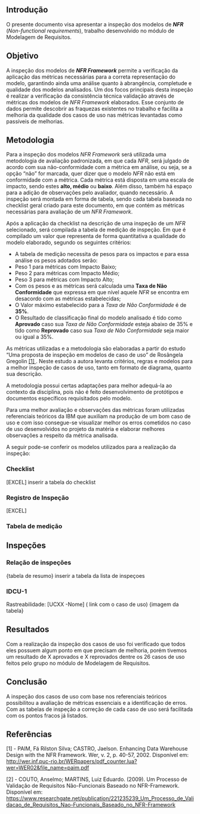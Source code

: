 ## Introdução

O presente documento visa apresentar a inspeção dos modelos de ***NFR*** (*Non-functional requirements*), trabalho desenvolvido no módulo de Modelagem de Requisitos.

## Objetivo

A inspeção dos modelos de ***NFR Framework*** permite a verificação da aplicação das métricas necessárias para a correta representação do modelo, garantindo ainda uma análise quanto à abrangência, completude e qualidade dos modelos analisados. Um dos focos principais desta inspeção é realizar a verificação da consistência técnica validação através de métricas dos modelos de *NFR Framework* elaborados. Esse conjunto de dados permite descobrir as fraquezas existentes no trabalho e facilita a melhoria da qualidade dos casos de uso nas métricas levantadas como passíveis de melhorias.

## Metodologia

Para a inspeção dos modelos *NFR Framework* será utilizada uma metodologia de avaliação padronizada, em que cada *NFR*, será julgado de acordo com sua não-conformidade com a métrica em análise, ou seja, se a opção “não” for marcada, quer dizer que o modelo *NFR* não está em conformidade com a métrica. Cada métrica está disposta em uma escala de impacto, sendo estes **alto, médio** ou **baixo**. Além disso, também há espaço para a adição de observações pelo avaliador, quando necessário. A inspeção será montada em forma de tabela, sendo cada tabela baseada no checklist geral criado para este documento, em que contém as métricas necessárias para avaliação de um *NFR Framework*.

Após a aplicação da checklist na descrição de uma inspeção de um *NFR* selecionado, será compilada a tabela de medição de inspeção. Em que é compilado um valor que representa de forma quantitativa a qualidade do modelo elaborado, segundo os seguintes critérios:
* A tabela de medição necessita de pesos para os impactos e para essa análise os pesos adotados serão:
 * Peso 1 para métricas com Impacto Baixo;
 * Peso 2 para métricas com Impacto Médio;
 * Peso 3 para métricas com Impacto Alto;
* Com os pesos e as métricas será calculada uma **Taxa de Não Conformidade** que expressa em que nível aquele *NFR* se encontra em desacordo com as métricas estabelecidas;
* O Valor máximo estabelecido para a *Taxa de Não Conformidade* é de **35%**.
* O Resultado de classificação final do modelo analisado é tido como **Aprovado** caso sua *Taxa de Não Conformidade* esteja abaixo de 35% e tido como **Reprovado** caso sua *Taxa de Não Conformidade* seja maior ou igual a 35%.

As métricas utilizadas e a metodologia são elaboradas a partir do estudo “Uma proposta de inspeção em modelos de caso de uso” de Rosângela Gregolin [ [1] ](#referencias). Neste estudo a autora levanta critérios, regras e modelos para a melhor inspeção de casos de uso, tanto em formato de diagrama, quanto sua descrição.

A metodologia possui certas adaptações para melhor adequá-la ao contexto da disciplina, pois não é feito desenvolvimento de protótipos e documentos específicos requisitados pelo modelo.

Para uma melhor avaliação e observações das métricas foram utilizadas referenciais teóricos da IBM que auxiliam na produção de um bom caso de uso e com isso consegue-se visualizar melhor os erros cometidos no caso de uso desenvolvidos no projeto da matéria e elaborar melhores observações a respeito da métrica analisada.

A seguir pode-se conferir os modelos utilizados para a realização da inspeção:

### Checklist

[EXCEL] inserir a tabela do checklist

### Registro de Inspeção

[EXCEL]

### Tabela de medição

## Inspeções

### Relação de inspeções

{tabela de resumo} inserir a tabela da lista de inspeçoes

### IDCU-1

Rastreabilidade: [UCXX -Nome] ( link com o caso de uso)
{imagem da tabela}

## Resultados

Com a realização da inspeção dos casos de uso foi verificado que todos eles possuem algum ponto em que precisam de melhoria, porém tivemos um resultado de X aprovados e X reprovados dentre os 26 casos de uso feitos pelo grupo no módulo de Modelagem de Requisitos.

## Conclusão

A inspeção dos casos de uso com base nos referenciais teóricos possibilitou a avaliação de métricas essenciais e a identificação de erros. Com as tabelas de inspeção a correção de cada caso de uso será facilitada com os pontos fracos já listados.

## Referências

[1] - PAIM, Fá Rilston Silva; CASTRO, Jaelson. Enhancing Data Warehouse Design with the NFR Framework. Wer, v. 2, p. 40-57, 2002. Disponível em: http://wer.inf.puc-rio.br/WERpapers/pdf_counter.lua?wer=WER02&file_name=paim.pdf

[2] - COUTO, Anselmo; MARTINS, Luiz Eduardo. (2009). Um Processo de Validação de Requisitos Não-Funcionais Baseado no NFR-Framework. Disponível em: https://www.researchgate.net/publication/221235239_Um_Processo_de_Validacao_de_Requisitos_Nao-Funcionais_Baseado_no_NFR-Framework
